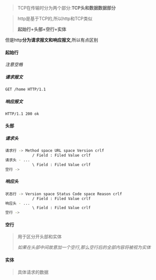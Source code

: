 > TCP在传输时分为两个部分:**TCP头和数据数据部分**

> http是基于TCP的,所以http和TCP类似
>
> **起始行+头部+空行+实体**

但是http**分为请求报文和响应报文**,所以有点区别

#### 起始行

*注意空格*

##### 请求报文

```bash
GET /home HTTP/1.1
```

##### 响应报文

```bash
HTTP/1.1 200 ok
```

#### 头部

##### 请求头

```bash
请求行 -> Method space URL space Version crlf
			/ Field : Filed Value crlf
请求头 - ...
			\ Field : Filed Value crlf
空行 -> 
```

##### 响应头

```bash
状态行 -> Version space Status Code space Reason crlf
			/ Field : Filed Value crlf
响应头 - ...
			\ Field : Filed Value crlf
空行 -> 
```

#### 空行

> 用于区分开头部和实体
>
> *如果在头部中间故意加一个空行,那么空行后的全部内容将被视为实体*

#### 实体

> 具体请求的数据